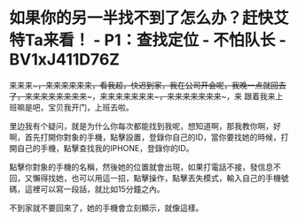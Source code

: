 # 如果你的另一半找不到了怎么办？赶快艾特Ta来看！ - P1：查找定位 - 不怕队长 - BV1xJ411D76Z

来来来~~~，来来来来来来，看我超，快迟到家，我在公司开会呢，我晚一点就回去了，来来来来来来来来~~~，来来来来来来来~~~，来来来来来来来~~~，来 跟着我来上班嘛是吧，宝贝我开门，上班去啦。

里边我有个疑问，就是为什么你每次都能找到我呢，想知道啊，那我教你啊，好啊，首先打開你對象的手機，點擊設置，登錄你自己的ID，當你要找她的時候，打開自己的手機，點擊查找我的IPHONE，登錄你的ID。

點擊你對象的手機的名稱，然後她的位置就會出現，如果打電話不接，發信息不回，又懶得找她，也可以用這一招，點擊操作，點擊丟失模式，輸入自己的手機號碼，這裡可以寫一段話，就比如15分鐘之內。

不到家就不要回來了，她的手機會立刻顯示，就像這樣。